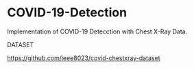 # COVID-19-Detection
Implementation of COVID-19 Detecction with Chest X-Ray Data.

DATASET

https://github.com/ieee8023/covid-chestxray-dataset
